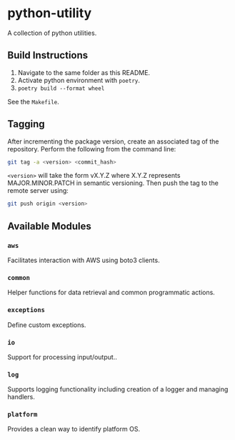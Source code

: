 # python-utility

A collection of python utilities.

## Build Instructions

1. Navigate to the same folder as this README.
2. Activate python environment with `poetry`.
3. `poetry build --format wheel`

See the `Makefile`.

## Tagging

After incrementing the package version, create an associated tag of the repository. Perform the following from the command line:

```bash
git tag -a <version> <commit_hash>
```

`<version>` will take the form vX.Y.Z where X.Y.Z represents MAJOR.MINOR.PATCH in semantic versioning. Then push the tag to the remote server using:

```bash
git push origin <version>
```

## Available Modules

### `aws`

Facilitates interaction with AWS using boto3 clients.

### `common`

Helper functions for data retrieval and common programmatic actions.

### `exceptions`

Define custom exceptions.

### `io`

Support for processing input/output..

### `log`

Supports logging functionality including creation of a logger and managing handlers.

### `platform`

Provides a clean way to identify platform OS.
